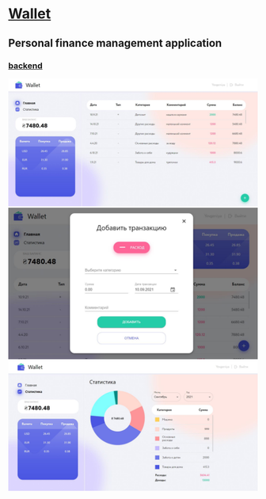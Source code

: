# [Wallet](https://wallet-finance-app.netlify.app)

## Personal finance management application

### [backend](https://github.com/yevgeniya-alexeyeva/finance-app-backend)

![Home page capture](https://github.com/yevgeniya-alexeyeva/finance-app/blob/readme/src/images/preview/home.JPG?raw=true 'Home page preview')
![Add transaction modal capture](https://github.com/yevgeniya-alexeyeva/finance-app/blob/readme/src/images/preview/addTr.JPG?raw=true 'Add transaction modal preview')
![Statistic page capture](https://github.com/yevgeniya-alexeyeva/finance-app/blob/readme/src/images/preview/statistic.JPG?raw=true 'Statistic page preview')
